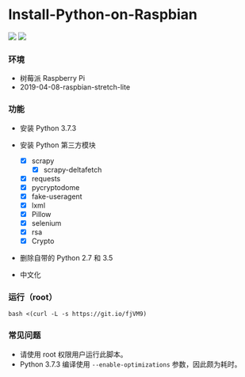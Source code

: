 # Install-Python-on-Raspbian
![](https://img.shields.io/badge/language-bash-orange.svg)
![](https://img.shields.io/badge/version-0.2-black.svg)

### 环境
* 树莓派 Raspberry Pi
* 2019-04-08-raspbian-stretch-lite

### 功能
* 安装 Python 3.7.3

* 安装 Python 第三方模块
  - [x] scrapy
    - [x] scrapy-deltafetch
  - [x] requests
  - [x] pycryptodome
  - [x] fake-useragent
  - [x] lxml
  - [x] Pillow
  - [x] selenium
  - [x] rsa
  - [x] Crypto

* 删除自带的 Python 2.7 和 3.5

* 中文化

### 运行（root）
```
bash <(curl -L -s https://git.io/fjVM9)
```

### 常见问题
* 请使用 root 权限用户运行此脚本。
* Python 3.7.3 编译使用 `--enable-optimizations` 参数，因此颇为耗时。
